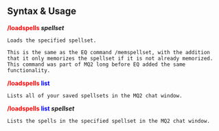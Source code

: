 ## Syntax & Usage

**<span style="color:red">/loadspells</span> *spellset***  

    Loads the specified spellset.

    This is the same as the EQ command /memspellset, with the addition that it only memorizes the spellset if it is not already memorized. This command was part of MQ2 long before EQ added the same functionality.

  
**<span style="color:red">/loadspells</span> <span style="color:blue">list</span>**  

    Lists all of your saved spellsets in the MQ2 chat window.

  
**<span style="color:red">/loadspells</span> <span style="color:blue">list</span> *spellset***

    Lists the spells in the specified spellset in the MQ2 chat window.


